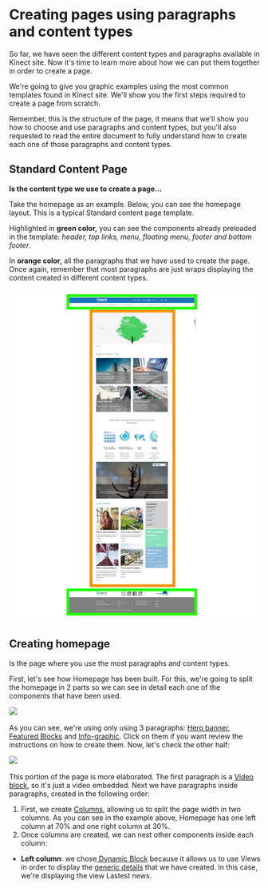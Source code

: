 # Creating pages using paragraphs and content types

So far, we have seen the different content types and paragraphs available in Kinect site. Now it's time to learn more about how we can put them together in order to create a page. 

We're going to give you graphic examples using the most common templates found in Kinect site. We'll show you the first steps required to create a page from scratch. 

Remember, this is the structure of the page, it means that we'll show you how to choose and use paragraphs and content types, but you'll also requested to read the entire document to fully understand how to create each one of those paragraphs and content types. 

## **Standard Content Page** 

**Is the content type we use to create a page...**

Take the homepage as an example. Below, you can see the homepage layout. This is a typical Standard content page template. 

Highlighted in **green color,** you can see the components already preloaded in the template: _header, top links, menu, floating menu, footer and bottom footer_. 

In **orange color,** all the paragraphs that we have used to create the page. Once again, remember that most paragraphs are just wraps displaying the content created in different content types. 

![](.gitbook/assets/general_homepage_mesa-de-trabajo-1.png)

## Creating homepage

Is the page where you use the most paragraphs and content types. 

First, let's see how Homepage has been built. For this, we're going to split the homepage in 2 parts so we can see in detail each one of the components that have been used. 

![](.gitbook/assets/top_page_components_mesa-de-trabajo-1.png)

As you can see, we're using only using 3 paragraphs: [Hero banner](paragraphs/hero-banner.md), [Featured Blocks](paragraphs/featured-blocks.md) and [Info-graphic](paragraphs/info-graphic.md). Click on them if you want review the instructions on how to create them.  Now, let's check the other half:

![](.gitbook/assets/bottom_half_homepage_mesa-de-trabajo-1-copia.png)

This portion of the page is more elaborated. The first paragraph is a [Video block](paragraphs/video-block.md), so it's just a video embedded. Next we have paragraphs inside paragraphs, created in the following order:

1. First, we create [Columns](paragraphs/columns.md), allowing us to split the page width in two columns. As you can see in the example above, Homepage has one left column at 70% and one right column at 30%. 
2. Once columns are created, we can nest other components inside each column:

*  **Left column**: we chose[ Dynamic Block](paragraphs/dynamic-block.md) because it allows us to use Views in order to display the [generic details](content-types-1/generic-details.md) that we have created. In this case, we're displaying the view Lastest news. 



